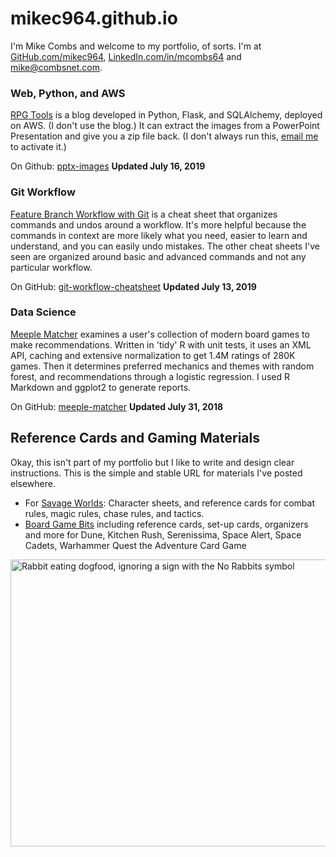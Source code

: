 # mikec964.github.io
I'm Mike Combs and welcome to my portfolio, of sorts. I'm at [GitHub.com/mikec964](https://github.com/mikec964), [LinkedIn.com/in/mcombs64](https://www.linkedin.com/in/mcombs64) and [mike@combsnet.com](mail://mike@combsnet.com).

### Web, Python, and AWS
[RPG Tools](http://rpgtools2019.us-east-1.elasticbeanstalk.com/) is a blog developed in Python, Flask, and SQLAlchemy, deployed on AWS. (I don't use the blog.) It can extract the images from a PowerPoint Presentation and give you a zip file back. (I don't always run this, [email me](mail://mike@combsnet.com) to activate it.)

On Github: [pptx-images](https://github.com/mikec964/pptx-images) **Updated July 16, 2019**

### Git Workflow 
[Feature Branch Workflow with Git](git-workflow-cheatsheet.pdf) is a cheat sheet that organizes commands and undos around a workflow. It's more helpful because the commands in context are more likely what you need, easier to learn and understand, and you can easily undo mistakes. The other cheat sheets I've seen are organized around basic and advanced commands and not any particular workflow.

On GitHub: [git-workflow-cheatsheet](https://github.com/mikec964/git-workflow-cheatsheet) **Updated July 13, 2019**

### Data Science
[Meeple Matcher](http://rpubs.com/mike3d0g) examines a user's collection of modern board games to make recommendations. Written in 'tidy' R with unit tests, it uses an XML API, caching and extensive normalization to get 1.4M ratings of 280K games. Then it determines preferred mechanics and themes with random forest, and recommendations through a logistic regression. I used R Markdown and ggplot2 to generate reports.

On GitHub: [meeple-matcher](https://github.com/mikec964/meeple-matcher) **Updated July 31, 2018**

## Reference Cards and Gaming Materials
Okay, this isn't part of my portfolio but I like to write and design clear instructions. This is the simple and stable URL for materials I've posted elsewhere.

* For [Savage Worlds](https://drive.google.com/open?id=1Du7Lc_hIquyukmtMwSje6PMpt0P4Bw9z): Character sheets, and reference cards for combat rules, magic rules, chase rules, and tactics.
* [Board Game Bits](https://drive.google.com/drive/folders/18lh_AukZNVoDyBh_affUX1K1owJ0vgck?usp=sharing) including reference cards, set-up cards, organizers and more for Dune, Kitchen Rush, Serenissima, Space Alert, Space Cadets, Warhammer Quest the Adventure Card Game

<img src="https://imgur.com/a/CLe5MIz" alt="Rabbit eating dogfood, ignoring a sign with the No Rabbits symbol" title="Clear instructions are not always sufficient" width="816" height="459">
